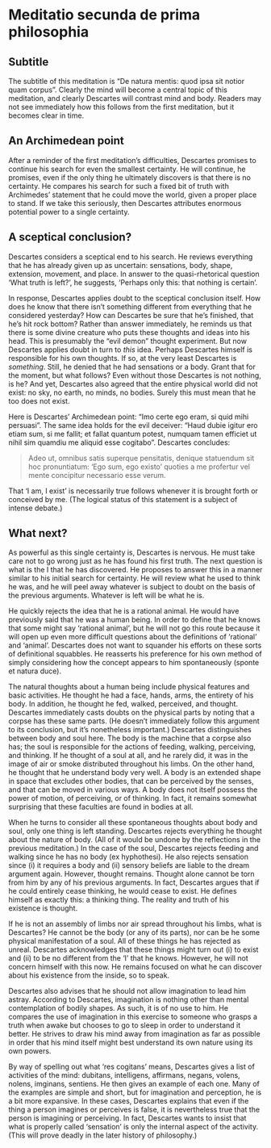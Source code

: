 # Meditatio secunda de prima philosophia

## Subtitle

The subtitle of this meditation is “De natura mentis: quod ipsa sit notior quam corpus”. Clearly the mind will become a central topic of this meditation, and clearly Descartes will contrast mind and body. Readers may not see immediately how this follows from the first meditation, but it becomes clear in time.

## An Archimedean point

After a reminder of the first meditation’s difficulties, Descartes promises to continue his search for even the smallest certainty. He will continue, he promises, even if the only thing he ultimately discovers is that there is no certainty. He compares his search for such a fixed bit of truth with Archimedes’ statement that he could move the world, given a proper place to stand. If we take this seriously, then Descartes attributes enormous potential power to a single certainty.

## A sceptical conclusion?

Descartes considers a sceptical end to his search. He reviews everything that he has already given up as uncertain: sensations, body, shape, extension, movement, and place. In answer to the quasi-rhetorical question ‘What truth is left?’, he suggests, ‘Perhaps only this: that nothing is certain’.

In response, Descartes applies doubt to the sceptical conclusion itself. How does he know that there isn’t something different from everything that he considered yesterday? How can Descartes be sure that he’s finished, that he’s hit rock bottom? Rather than answer immediately, he reminds us that there is some divine creature who puts these thoughts and ideas into his head. This is presumably the “evil demon” thought experiment. But now Descartes applies doubt in turn to *this* idea. Perhaps Descartes himself is responsible for his own thoughts. If so, at the very least Descartes is *something*. Still, he denied that he had sensations or a body. Grant that for the moment, but what follows? Even without those Descartes is not nothing, is he? And yet, Descartes also agreed that the entire physical world did not exist: no sky, no earth, no minds, no bodies. Surely this must mean that he too does not exist.

Here is Descartes’ Archimedean point: “Imo certe ego eram, si quid mihi persuasi”. The same idea holds for the evil deceiver: “Haud dubie igitur ero etiam sum, si me fallit; et fallat quantum potest, numquam tamen efficiet ut nihil sim quamdiu me aliquid esse cogitabo”. Descartes concludes:

> Adeo ut, omnibus satis superque pensitatis, denique statuendum sit hoc pronuntiatum: ‘Ego sum, ego existo’ quoties a me profertur vel mente concipitur necessario esse verum.

That ‘I am, I exist’ is necessarily true follows whenever it is brought forth or conceived by me. (The logical status of this statement is a subject of intense debate.)

## What next?

As powerful as this single certainty is, Descartes is nervous. He must take care not to go wrong just as he has found his first truth. The next question is what is the I that he has discovered. He proposes to answer this in a manner similar to his initial search for certainty. He will review what he used to think he was, and he will peel away whatever is subject to doubt on the basis of the previous arguments. Whatever is left will be what he is.

He quickly rejects the idea that he is a rational animal. He would have previously said that he was a human being. In order to define that he knows that some might say ‘rational animal’, but he will not go this route because it will open up even more difficult questions about the definitions of ‘rational’ and ‘animal’. Descartes does not want to squander his efforts on these sorts of definitional squabbles. He reasserts his preference for his own method of simply considering how the concept appears to him spontaneously (sponte et natura duce).

The natural thoughts about a human being include physical features and basic activities. He thought he had a face, hands, arms, the entirety of his body. In addition, he thought he fed, walked, perceived, and thought. Descartes immediately casts doubts on the physical parts by noting that a corpse has these same parts. (He doesn’t immediately follow this argument to its conclusion, but it’s nonetheless important.) Descartes distinguishes between body and soul here. The body is the machine that a corpse also has; the soul is responsible for the actions of feeding, walking, perceiving, and thinking. If he thought of a soul at all, and he rarely did, it was in the image of air or smoke distributed throughout his limbs. On the other hand, he thought that he understand body very well. A body is an extended shape in space that excludes other bodies, that can be perceived by the senses, and that can be moved in various ways. A body does not itself possess the power of motion, of perceiving, or of thinking. In fact, it remains somewhat surprising that these faculties are found in bodies at all.

When he turns to consider all these spontaneous thoughts about body and soul, only one thing is left standing. Descartes rejects everything he thought about the nature of body. (All of it would be undone by the reflections in the previous meditation.) In the case of the soul, Descartes rejects feeding and walking since he has no body (ex hyphothesi). He also rejects sensation since (i) it requires a body and (ii) sensory beliefs are liable to the dream argument again. However, thought remains. Thought alone cannot be torn from him by any of his previous arguments. In fact, Descartes argues that if he could entirely cease thinking, he would cease to exist. He defines himself as exactly this: a thinking thing. The reality and truth of his existence is thought.

If he is not an assembly of limbs nor air spread throughout his limbs, what is Descartes? He cannot be the body (or any of its parts), nor can be he some physical manifestation of a soul. All of these things he has rejected as unreal. Descartes acknowledges that these things might turn out (i) to exist and (ii) to be no different from the ‘I’ that he knows. However, he will not concern himself with this now. He remains focused on what he can discover about his existence from the inside, so to speak.

Descartes also advises that he should not allow imagination to lead him astray. According to Descartes, imagination is nothing other than mental contemplation of bodily shapes. As such, it is of no use to him. He compares the use of imagination in this exercise to someone who grasps a truth when awake but chooses to go to sleep in order to understand it better. He strives to draw his mind away from imagination as far as possible in order that his mind itself might best understand its own nature using its own powers.

By way of spelling out what ‘res cogitans’ means, Descartes gives a list of activities of the mind: dubitans, intelligens, affirmans, negans, volens, nolens, imginans, sentiens. He then gives an example of each one. Many of the examples are simple and short, but for imagination and perception, he is a bit more expansive. In these cases, Descartes explains that even if the thing a person imagines or perceives is false, it is nevertheless true that the person is imagining or perceiving. In fact, Descartes wants to insist that what is properly called ‘sensation’ is only the internal aspect of the activity. (This will prove deadly in the later history of philosophy.)
